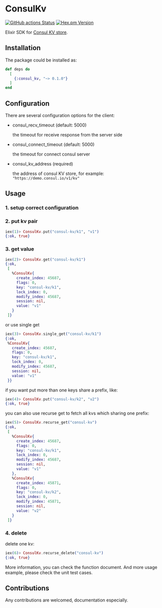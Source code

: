 # ConsulKv

[![GitHub actions Status](https://github.com/elixir-consul/consul_kv/workflows/CI/badge.svg)](https://github.com/elixir-consul/consul_kv/actions)
[![Hex.pm Version](https://img.shields.io/hexpm/v/consul_kv.svg?style=flat-square)](https://hex.pm/packages/consul_kv)

Elixir SDK for [Consul KV store](https://www.consul.io/api/kv.html).

## Installation

The package could be installed as:

```elixir
def deps do
  [
    {:consul_kv, "~> 0.1.0"}
  ]
end
```

## Configuration

There are several configuration options for the client:

  - consul_recv_timeout (default: 5000)

    the timeout for receive response from the server side

  - consul_connect_timeout (default: 5000)

    the timeout for connect consul server

  - consul_kv_address (required)

    the address of consul KV store, for example: `"https://demo.consul.io/v1/kv"`

## Usage

### 1. setup correct configuration

### 2. put kv pair

```elixir
iex(1)> ConsulKv.put("consul-kv/k1", "v1")
{:ok, true}
```

### 3. get value

```elixir
iex(2)> ConsulKv.get("consul-kv/k1")
{:ok,
 [
   %ConsulKv{
     create_index: 45687,
     flags: 0,
     key: "consul-kv/k1",
     lock_index: 0,
     modify_index: 45687,
     session: nil,
     value: "v1"
   }
 ]}
```

or use single get

```elixir
iex(3)> ConsulKv.single_get("consul-kv/k1")
{:ok,
 %ConsulKv{
   create_index: 45687,
   flags: 0,
   key: "consul-kv/k1",
   lock_index: 0,
   modify_index: 45687,
   session: nil,
   value: "v1"
 }}
```

if you want put more than one keys share a prefix, like:

```elixir
iex(4)> ConsulKv.put("consul-kv/k2", "v2")
{:ok, true}
```

you can also use recurse get to fetch all kvs which sharing one prefix:

```elixir
iex(5)> ConsulKv.recurse_get("consul-kv")
{:ok,
 [
   %ConsulKv{
     create_index: 45687,
     flags: 0,
     key: "consul-kv/k1",
     lock_index: 0,
     modify_index: 45687,
     session: nil,
     value: "v1"
   },
   %ConsulKv{
     create_index: 45871,
     flags: 0,
     key: "consul-kv/k2",
     lock_index: 0,
     modify_index: 45871,
     session: nil,
     value: "v2"
   }
 ]}
```

### 4. delete

delete one kv:

```elixir
iex(6)> ConsulKv.recurse_delete("consul-kv")
{:ok, true}
```

More information, you can check the function document. And more usage example, please check the unit test cases.

## Contributions

Any contributions are welcomed, documentation especially.
